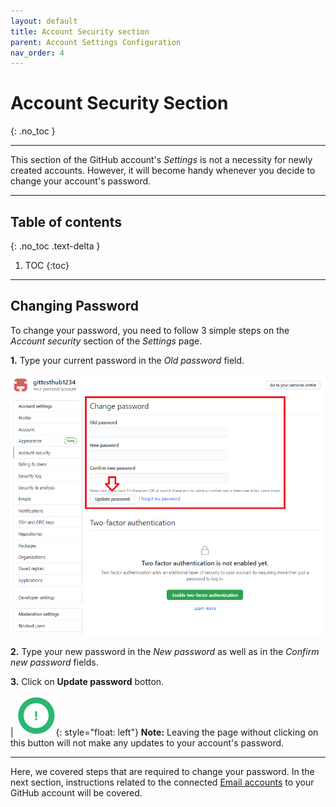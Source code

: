 ```yaml
---
layout: default
title: Account Security section
parent: Account Settings Configuration
nav_order: 4
---
```


# **Account Security Section**
{: .no_toc }

---

This section of the GitHub account's _Settings_ is not a necessity for newly created accounts. However, it will become handy whenever you decide to change your account's password.

---

## Table of contents
{: .no_toc .text-delta }

1. TOC
{:toc}

---

## Changing Password

To change your password, you need to follow 3 simple steps on the _Account security_ section of the _Settings_ page.

**1.** Type your current password in the _Old password_ field.

!["Changing password"](https://github.com/orion13579/COMM-2216-SetE-Group6/blob/gh-pages/assets/images/UpdatingPassword.png?raw=true)

**2.** Type your new password in the _New password_ as well as in the _Confirm new password_ fields.

**3.** Click on **Update password** botton.

|   !["Note Symbol"](https://github.com/orion13579/COMM-2216-SetE-Group6/blob/gh-pages/assets/images/Note.png?raw=true){: style="float: left"} **Note:** Leaving the page without clicking on this button will not make any updates to your account's password.

---

Here, we covered steps that are required to change your password. In the next section, instructions related to the connected [Email accounts](https://orion13579.github.io/COMM-2216-SetE-Group6/docs/ui-components/typography/) to your GitHub account will be covered.
